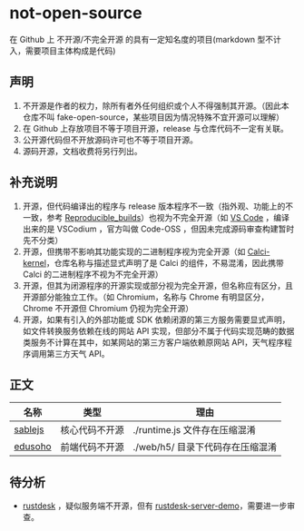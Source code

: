 # not-open-source

在 Github 上 不开源/不完全开源 的具有一定知名度的项目(markdown 型不计入，需要项目主体构成是代码)

## 声明

1. 不开源是作者的权力，除所有者外任何组织或个人不得强制其开源。（因此本仓库不叫 fake-open-source，某些项目因为情况特殊不宜开源可以理解）
2. 在 Github 上存放项目不等于项目开源，release 与仓库代码不一定有关联。
3. 公开源代码但不开放源码许可也不等于项目开源。
4. 源码开源，文档收费将另行列出。

## 补充说明
1. 开源，但代码编译出的程序与 release 版本程序不一致（指外观、功能上的不一致，参考 [Reproducible_builds](https://en.wikipedia.org/wiki/Reproducible_builds)）也视为不完全开源（如 [VS Code](https://github.com/microsoft/vscode.git) ，编译出来的是 VSCodium ，官方叫做 Code-OSS ，但因未完成源码审查构建暂时先不分类）
2. 开源，但携带不影响其功能实现的二进制程序视为完全开源（如 [Calci-kernel](https://github.com/Iraka-C/Calci-kernel)，仓库名称与描述显式声明了是 Calci 的组件，不易混淆，因此携带 Calci 的二进制程序不视为不完全开源）
3. 开源，但其为闭源程序的开源实现或部分视为完全开源，但名称应有区分，且开源部分能独立工作。（如 Chromium，名称与 Chrome 有明显区分，Chrome 不开源但 Chromium 仍视为完全开源）
4. 开源，如果有引入的外部功能或 SDK 依赖闭源的第三方服务需要显式声明，如文件转换服务依赖在线的网站 API 实现，但部分不属于代码实现范畴的数据类服务不计算在其中，如某网站的第三方客户端依赖原网站 API，天气程序程序调用第三方天气 API。

## 正文

| 名称 | 类型 | 理由 |
| - | - | - |
| [sablejs](https://github.com/sablejs/sablejs) | 核心代码不开源 | ./runtime.js 文件存在压缩混淆 | 
| [edusoho](https://github.com/edusoho/edusoho) | 前端代码不开源 | ./web/h5/ 目录下代码存在压缩混淆 |

## 待分析

+ [rustdesk](https://github.com/rustdesk/rustdesk) ，疑似服务端不开源，但有 [rustdesk-server-demo](https://github.com/rustdesk/rustdesk-server-demo)，需要进一步审查。
